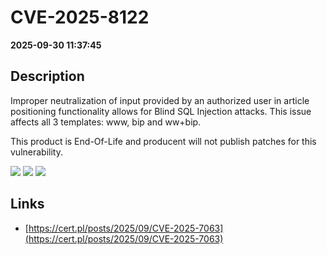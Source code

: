 # CVE-2025-8122

**2025-09-30 11:37:45**

## Description
Improper neutralization of input provided by an authorized user in article positioning functionality allows for Blind SQL Injection attacks. This issue affects all 3 templates: www, bip and ww+bip.

This product is End-Of-Life and producent will not publish patches for this vulnerability.

![](https://img.shields.io/static/v1?label=Score&message=8.7&color=red)
![](https://img.shields.io/static/v1?label=Severity&message=HIGH&color=red)
![](https://img.shields.io/static/v1?label=CWE&message=SQL&color=green)

## Links
- [https://cert.pl/posts/2025/09/CVE-2025-7063](https://cert.pl/posts/2025/09/CVE-2025-7063)

